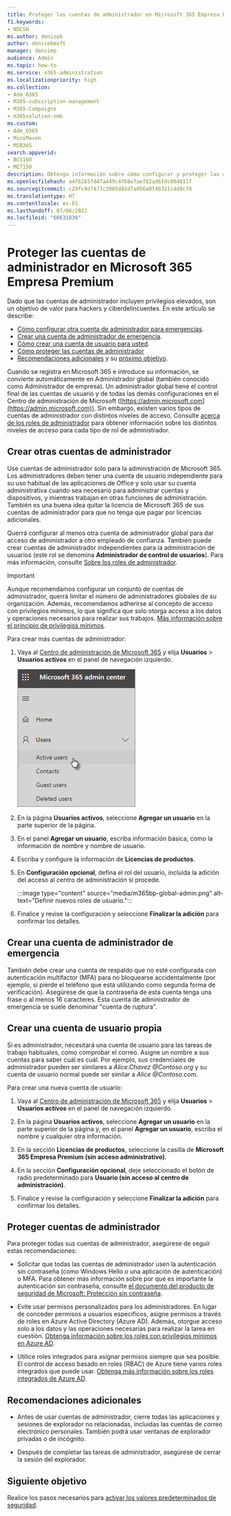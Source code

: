 ```yaml
---
title: Proteger las cuentas de administrador en Microsoft 365 Empresa Premium
f1.keywords:
- NOCSH
ms.author: deniseb
author: denisebmsft
manager: dansimp
audience: Admin
ms.topic: how-to
ms.service: o365-administration
ms.localizationpriority: high
ms.collection:
- Adm_O365
- M365-subscription-management
- M365-Campaigns
- m365solution-smb
ms.custom:
- Adm_O365
- MiniMaven
- MSB365
search.appverid:
- BCS160
- MET150
description: Obtenga información sobre cómo configurar y proteger las cuentas de administrador en Microsoft 365 Empresa Premium.
ms.openlocfilehash: a4f6265fd47a449c4768e7aef82ad6fdc004011f
ms.sourcegitcommit: c29fc9d7477c3985d02d7a956a9f4b311c4d9c76
ms.translationtype: HT
ms.contentlocale: es-ES
ms.lasthandoff: 07/06/2022
ms.locfileid: "66631836"
---
```

# <a name="protect-your-administrator-accounts-in-microsoft-365-business-premium"></a>Proteger las cuentas de administrador en Microsoft 365 Empresa Premium

Dado que las cuentas de administrador incluyen privilegios elevados, son un objetivo de valor para hackers y ciberdelincuentes. En este artículo se describe:

- [ Cómo configurar otra cuenta de administrador para emergencias](#create-other-admin-accounts).
- [Crear una cuenta de administrador de emergencia](#create-an-emergency-admin-account).
- [Cómo crear una cuenta de usuario para usted](#create-a-user-account-for-yourself).
- [Cómo proteger las cuentas de administrador](#protect-admin-accounts)
- [Recomendaciones adicionales](#additional-recommendations) y su [próximo objetivo](#next-objective).

Cuando se registra en Microsoft 365 e introduce su información, se convierte automáticamente en Administrador global (también conocido como Administrador de empresa). Un administrador global tiene el control final de las cuentas de usuario y de todas las demás configuraciones en el Centro de administración de Microsoft ([https://admin.microsoft.com](https://admin.microsoft.com)). Sin embargo, existen varios tipos de cuentas de administrador con distintos niveles de acceso. Consulte [acerca de los roles de administrador](/office365/admin/add-users/about-admin-roles) para obtener información sobre los distintos niveles de acceso para cada tipo de rol de administrador.

## <a name="create-other-admin-accounts"></a>Crear otras cuentas de administrador

Use cuentas de administrador solo para la administración de Microsoft 365. Los administradores deben tener una cuenta de usuario independiente para su uso habitual de las aplicaciones de Office y solo usar su cuenta administrativa cuando sea necesario para administrar cuentas y dispositivos, y mientras trabajan en otras funciones de administración. También es una buena idea quitar la licencia de Microsoft 365 de sus cuentas de administrador para que no tenga que pagar por licencias adicionales.

Querrá configurar al menos otra cuenta de administrador global para dar acceso de administrador a otro empleado de confianza. También puede crear cuentas de administrador independientes para la administración de usuarios (este rol se denomina **Administrador de control de usuarios**). Para más información, consulte [Sobre los roles de administrador](/office365/admin/add-users/about-admin-roles).

> [!IMPORTANT]
> Aunque recomendamos configurar un conjunto de cuentas de administrador, querrá limitar el número de administradores globales de su organización. Además, recomendamos adherirse al concepto de acceso con privilegios mínimos, lo que significa que solo otorga acceso a los datos y operaciones necesarios para realizar sus trabajos. [Más información sobre el principio de privilegios mínimos](/azure/active-directory/develop/secure-least-privileged-access). 

Para crear más cuentas de administrador:

 1. Vaya al <a href="https://go.microsoft.com/fwlink/p/?linkid=837890" target="_blank">Centro de administración de Microsoft 365</a> y elija **Usuarios** \> **Usuarios activos** en el panel de navegación izquierdo.

    ![Elija Usuarios y, a continuación, Usuarios activos en el panel de navegación izquierdo.](../media/Activeusers.png)

 2. En la página **Usuarios activos**, seleccione **Agregar un usuario** en la parte superior de la página. 

 3. En el panel **Agregar un usuario**, escriba información básica, como la información de nombre y nombre de usuario.

 4. Escriba y configure la información de **Licencias de productos**.

 5. En **Configuración opcional**, defina el rol del usuario, incluida la adición del acceso al centro de administración si procede.

    :::image type="content" source="media/m365bp-global-admin.png" alt-text="Definir nuevos roles de usuario.":::

 6. Finalice y revise la configuración y seleccione **Finalizar la adición** para confirmar los detalles.

## <a name="create-an-emergency-admin-account"></a>Crear una cuenta de administrador de emergencia

También debe crear una cuenta de respaldo que no esté configurada con autenticación multifactor (MFA) para no bloquearse accidentalmente (por ejemplo, si pierde el teléfono que está utilizando como segunda forma de verificación). Asegúrese de que la contraseña de esta cuenta tenga una frase o al menos 16 caracteres. Esta cuenta de administrador de emergencia se suele denominar "cuenta de ruptura".

## <a name="create-a-user-account-for-yourself"></a>Crear una cuenta de usuario propia

Si es administrador, necesitará una cuenta de usuario para las tareas de trabajo habituales, como comprobar el correo. Asigne un nombre a sus cuentas para saber cuál es cuál. Por ejemplo, sus credenciales de administrador pueden ser similares a  *Alice.Chavez <span></span>@Contoso.org* y su cuenta de usuario normal puede ser similar a *Alice <span></span>@Contoso.com*.

Para crear una nueva cuenta de usuario:

1. Vaya al <a href="https://go.microsoft.com/fwlink/p/?linkid=837890" target="_blank">Centro de administración de Microsoft 365</a> y elija **Usuarios** \> **Usuarios activos** en el panel de navegación izquierdo.

2. En la página **Usuarios activos**, seleccione **Agregar un usuario** en la parte superior de la página y, en el panel **Agregar un usuario**, escriba el nombre y cualquier otra información.

3. En la sección **Licencias de productos**, seleccione la casilla de **Microsoft 365 Empresa Premium (sin acceso administrativo)**.

4. En la sección **Configuración opcional**, deje seleccionado el botón de radio predeterminado para **Usuario (sin acceso al centro de administración)**.

5. Finalice y revise la configuración y seleccione **Finalizar la adición** para confirmar los detalles.

## <a name="protect-admin-accounts"></a>Proteger cuentas de administrador

Para proteger todas sus cuentas de administrador, asegúrese de seguir estas recomendaciones:

- Solicitar que todas las cuentas de administrador usen la autenticación sin contraseña (como Windows Hello o una aplicación de autenticación) o MFA. Para obtener más información sobre por qué es importante la autenticación sin contraseña, consulte [el documento del producto de seguridad de Microsoft: Protección sin contraseña](https://query.prod.cms.rt.microsoft.com/cms/api/am/binary/RE2KEup).

- Evite usar permisos personalizados para los administradores. En lugar de conceder permisos a usuarios específicos, asigne permisos a través de roles en Azure Active Directory (Azure AD). Además, otorgue acceso solo a los datos y las operaciones necesarias para realizar la tarea en cuestión. [ Obtenga información sobre los roles con privilegios mínimos en Azure AD](/azure/active-directory/roles/delegate-by-task).

- Utilice roles integrados para asignar permisos siempre que sea posible. El control de acceso basado en roles (RBAC) de Azure tiene varios roles integrados que puede usar. [ Obtenga más información sobre los roles integrados de Azure AD](/azure/active-directory/roles/permissions-reference).

## <a name="additional-recommendations"></a>Recomendaciones adicionales

- Antes de usar cuentas de administrador, cierre todas las aplicaciones y sesiones de explorador no relacionadas, incluidas las cuentas de correo electrónico personales. También podrá usar ventanas de explorador privadas o de incógnito.

- Después de completar las tareas de administrador, asegúrese de cerrar la sesión del explorador.

## <a name="next-objective"></a>Siguiente objetivo

Realice los pasos necesarios para [activar los valores predeterminados de seguridad](m365bp-conditional-access.md).

